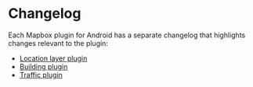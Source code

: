 # Changelog

Each Mapbox plugin for Android has a separate changelog that highlights changes relevant to the plugin:

* [Location layer plugin](platform/android/CHANGELOG.md)
* [Building plugin](platform/ios/CHANGELOG.md)
* [Traffic plugin](platform/macos/CHANGELOG.md)
